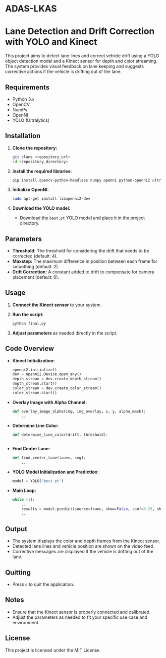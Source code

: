 # ADAS-LKAS
# Lane Detection and Drift Correction with YOLO and Kinect

This project aims to detect lane lines and correct vehicle drift using a YOLO object detection model and a Kinect sensor for depth and color streaming. The system provides visual feedback on lane keeping and suggests corrective actions if the vehicle is drifting out of the lane.

## Requirements

- Python 3.x
- OpenCV
- NumPy
- OpenNI
- YOLO (Ultralytics)

## Installation

1. **Clone the repository:**
    ```sh
    git clone <repository_url>
    cd <repository_directory>
    ```

2. **Install the required libraries:**
    ```sh
    pip install opencv-python-headless numpy openni python-openni2 ultralytics
    ```

3. **Initialize OpenNI:**
    ```sh
    sudo apt-get install libopenni2-dev
    ```

4. **Download the YOLO model:**
    - Download the `best.pt` YOLO model and place it in the project directory.

## Parameters

- **Threshold:** The threshold for considering the drift that needs to be corrected (default: 4).
- **Maxstep:** The maximum difference in position between each frame for smoothing (default: 2).
- **Drift Correction:** A constant added to drift to compensate for camera placement (default: 0).

## Usage

1. **Connect the Kinect sensor** to your system.

2. **Run the script:**
    ```sh
    python final.py
    ```

3. **Adjust parameters** as needed directly in the script.

## Code Overview

- **Kinect Initialization:**
    ```python
    openni2.initialize()
    dev = openni2.Device.open_any()
    depth_stream = dev.create_depth_stream()
    depth_stream.start()
    color_stream = dev.create_color_stream()
    color_stream.start()
    ```

- **Overlay Image with Alpha Channel:**
    ```python
    def overlay_image_alpha(img, img_overlay, x, y, alpha_mask):
        ...
    ```

- **Determine Line Color:**
    ```python
    def determine_line_color(drift, threshold):
        ...
    ```

- **Find Center Lane:**
    ```python
    def find_center_lane(lanes, seg):
        ...
    ```

- **YOLO Model Initialization and Prediction:**
    ```python
    model = YOLO('best.pt')
    ```

- **Main Loop:**
    ```python
    while (1):
        ...
        results = model.predict(source=frame, show=False, conf=0.25, show_boxes=True)
        ...
    ```

## Output

- The system displays the color and depth frames from the Kinect sensor.
- Detected lane lines and vehicle position are shown on the video feed.
- Corrective messages are displayed if the vehicle is drifting out of the lane.

## Quitting

- Press `q` to quit the application.

## Notes

- Ensure that the Kinect sensor is properly connected and calibrated.
- Adjust the parameters as needed to fit your specific use case and environment.

## License

This project is licensed under the MIT License.

